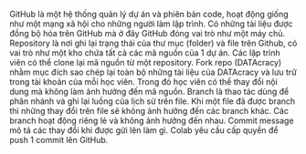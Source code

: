 GitHub là một hệ thống quản lý dự án và phiên bản code, hoạt động giống như một mạng xã hội cho những người làm lập trình. Có những tài liệu được đồng bộ hóa trên GitHub mà ở đây GitHub đóng vai trò như một máy chủ.
Repository là nơi ghi lại trạng thái của thư mục (folder) và file trên Github, có vai trò như một kho chứa tất cả các mã nguồn của 1 dự án. Các lập trình viên có thể clone lại mã nguồn từ một repository. 
Fork repo (DATAcracy) nhằm mục đích sao chép lại toàn bộ những tài liệu của DATAcracy và lưu trữ trong tài khoản của mỗi học viên. Trong đó học viên có thể thay đổi nội dung mà không làm ảnh hưởng đến mã nguồn. 
Branch là thao tác dùng để phân nhánh và ghi lại luồng của lịch sử trên file. Khi một file đã được branch thì những thay đổi trên file sẽ không ảnh hưởng đến các branch khác. Các branch hoạt động riêng lẻ và không ảnh hưởng đến nhau. Commit message mô tả các thay đổi khi được gửi lên làm gì. Colab yêu cầu cấp quyền để push 1 commit lên GitHub.
